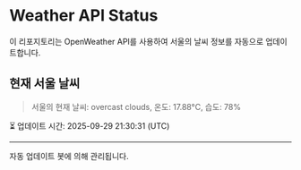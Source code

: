 
# Weather API Status

이 리포지토리는 OpenWeather API를 사용하여 서울의 날씨 정보를 자동으로 업데이트합니다.

## 현재 서울 날씨
> 서울의 현재 날씨: overcast clouds, 온도: 17.88°C, 습도: 78%

⏳ 업데이트 시간: 2025-09-29 21:30:31 (UTC)

---
자동 업데이트 봇에 의해 관리됩니다.
